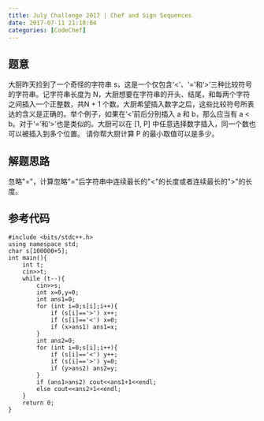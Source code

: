 ```yaml
---
title: July Challenge 2017 | Chef and Sign Sequences
date: 2017-07-11 21:10:04
categories: [CodeChef]
---
```

## 题意
大厨昨天捡到了一个奇怪的字符串 s，这是一个仅包含‘<’、‘=’和‘>’三种比较符号的字符串。记字符串长度为 N，大厨想要在字符串的开头、结尾，和每两个字符之间插入一个正整数，共N + 1 个数。大厨希望插入数字之后，这些比较符号所表达的含义是正确的。举个例子，如果在‘<’前后分别插入 a 和 b，那么应当有 a < b。对于‘=’和‘>’也是类似的。大厨可以在 [1, P] 中任意选择数字插入，同一个数也可以被插入到多个位置。
请你帮大厨计算 P 的最小取值可以是多少。
## 解题思路
忽略"="，计算忽略"="后字符串中连续最长的"<"的长度或者连续最长的">"的长度。
## 参考代码
```
#include <bits/stdc++.h>
using namespace std;
char s[100000+5];
int main(){
	int t;
	cin>>t;
	while (t--){
		cin>>s;
		int x=0,y=0;
		int ans1=0;
		for (int i=0;s[i];i++){
			if (s[i]=='>') x++;
			if (s[i]=='<') x=0;
			if (x>ans1) ans1=x;
		}
		int ans2=0;
		for (int i=0;s[i];i++){
			if (s[i]=='<') y++;
			if (s[i]=='>') y=0;
			if (y>ans2) ans2=y;
		}
		if (ans1>ans2) cout<<ans1+1<<endl;
		else cout<<ans2+1<<endl;
	}
	return 0;
}
```
